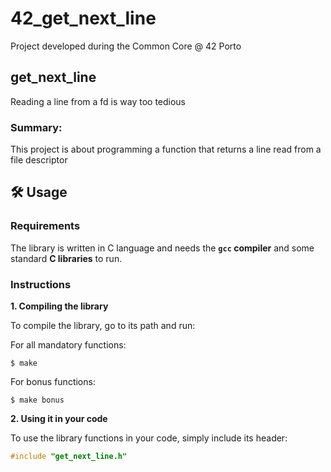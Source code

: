 # 42_get_next_line
Project developed during the Common Core @ 42 Porto

## get_next_line
Reading a line from a fd is way too tedious

### Summary:
This project is about programming a function that returns a line read from a file descriptor

## 🛠️ Usage

### Requirements

The library is written in C language and needs the **`gcc` compiler** and some standard **C libraries** to run.

### Instructions

**1. Compiling the library**

To compile the library, go to its path and run:

For all mandatory functions:

```shell
$ make
```

For bonus functions:

```shell
$ make bonus
```

**2. Using it in your code**

To use the library functions in your code, simply include its header:

```C
#include "get_next_line.h"
```
